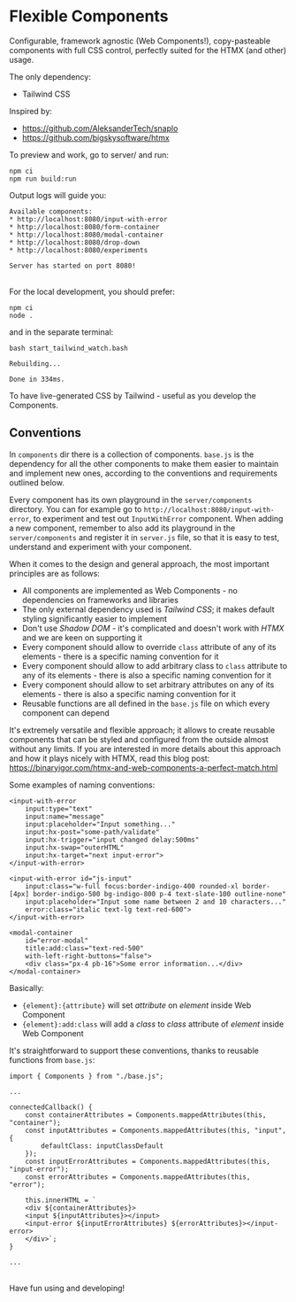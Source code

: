 # Flexible Components

Configurable, framework agnostic (Web Components!), copy-pasteable components with full CSS control, perfectly suited for the HTMX (and other) usage.

The only dependency:
* Tailwind CSS

Inspired by:
* https://github.com/AleksanderTech/snaplo
* https://github.com/bigskysoftware/htmx

To preview and work, go to server/ and run:
```
npm ci
npm run build:run
```
Output logs will guide you:
```
Available components: 
* http://localhost:8080/input-with-error
* http://localhost:8080/form-container
* http://localhost:8080/modal-container
* http://localhost:8080/drop-down
* http://localhost:8080/experiments

Server has started on port 8080!
```

\
For the local development, you should prefer:
```
npm ci
node .
```
and in the separate terminal:
```
bash start_tailwind_watch.bash 

Rebuilding...

Done in 334ms.
```
To have live-generated CSS by Tailwind - useful as you develop the Components.

## Conventions

In `components` dir there is a collection of components. `base.js` is the dependency for all the other components to make them easier to maintain and implement new ones, according to the conventions and requirements outlined below.

Every component has its own playground in the `server/components` directory. You can for example go to `http://localhost:8080/input-with-error`, to experiment and test out `InputWithError` component. When adding a new component, remember to also add its playground in the `server/components` and register it in `server.js` file, so that it is easy to test, understand and experiment with your component.

When it comes to the design and general approach, the most important principles are as follows:
* All components are implemented as Web Components - no dependencies on frameworks and libraries
* The only external dependency used is *Tailwind CSS*; it makes default styling significantly easier to implement
* Don't use *Shadow DOM* - it's complicated and doesn't work with *HTMX* and we are keen on supporting it
* Every component should allow to override `class` attribute of any of its elements - there is a specific naming convention for it
* Every component should allow to add arbitrary class to `class` attribute to any of its elements - there is also a specific naming convention for it
* Every component should allow to set arbitrary attributes on any of its elements - there is also a specific naming convention for it
* Reusable functions are all defined in the `base.js` file on which every component can depend

It's extremely versatile and flexible approach; it allows to create reusable components that can be styled and configured from the outside almost without any limits. If you are interested in more details about this approach and how it plays nicely with HTMX, read this blog post: https://binaryigor.com/htmx-and-web-components-a-perfect-match.html

Some examples of naming conventions:
```
<input-with-error 
    input:type="text"
    input:name="message"
    input:placeholder="Input something..."
    input:hx-post="some-path/validate"
    input:hx-trigger="input changed delay:500ms"
    input:hx-swap="outerHTML"
    input:hx-target="next input-error">
</input-with-error>

<input-with-error id="js-input"
    input:class="w-full focus:border-indigo-400 rounded-xl border-[4px] border-indigo-500 bg-indigo-800 p-4 text-slate-100 outline-none"
    input:placeholder="Input some name between 2 and 10 characters..."
    error:class="italic text-lg text-red-600">
</input-with-error>

<modal-container 
    id="error-modal" 
    title:add:class="text-red-500"
    with-left-right-buttons="false">
    <div class="px-4 pb-16">Some error information...</div>
</modal-container>
```
Basically:
* `{element}:{attribute}` will set *attribute* on *element* inside Web Component
* `{element}:add:class` will add a *class* to *class* attribute of *element* inside Web Component

It's straightforward to support these conventions, thanks to reusable functions from `base.js`:
```
import { Components } from "./base.js";

...

connectedCallback() {
    const containerAttributes = Components.mappedAttributes(this, "container");
    const inputAttributes = Components.mappedAttributes(this, "input", {
        defaultClass: inputClassDefault
    });
    const inputErrorAttributes = Components.mappedAttributes(this, "input-error");
    const errorAttributes = Components.mappedAttributes(this, "error");

    this.innerHTML = `
    <div ${containerAttributes}>
    <input ${inputAttributes}></input>
    <input-error ${inputErrorAttributes} ${errorAttributes}></input-error>
    </div>`;
}

...
```

\
Have fun using and developing!

